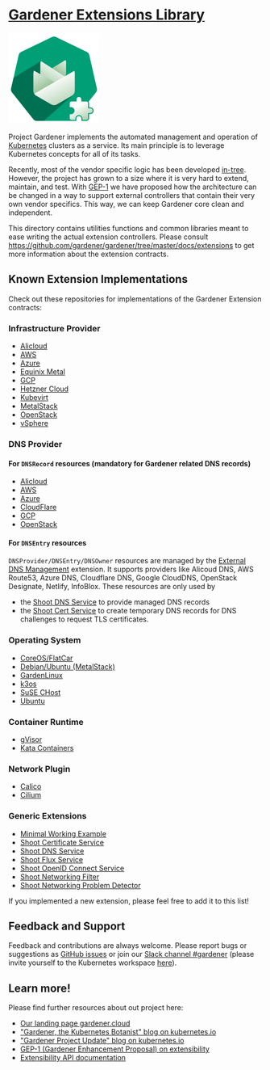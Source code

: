 # [Gardener Extensions Library](https://gardener.cloud)

![Gardener Extensions Logo](../logo/gardener-extensions-large.png)

Project Gardener implements the automated management and operation of [Kubernetes](https://kubernetes.io/) clusters as a service. Its main principle is to leverage Kubernetes concepts for all of its tasks.

Recently, most of the vendor specific logic has been developed [in-tree](https://github.com/gardener/gardener). However, the project has grown to a size where it is very hard to extend, maintain, and test. With [GEP-1](https://github.com/gardener/gardener/blob/master/docs/proposals/01-extensibility.md) we have proposed how the architecture can be changed in a way to support external controllers that contain their very own vendor specifics. This way, we can keep Gardener core clean and independent.

This directory contains utilities functions and common libraries meant to ease writing the actual extension controllers.
Please consult https://github.com/gardener/gardener/tree/master/docs/extensions to get more information about the extension contracts.

## Known Extension Implementations

Check out these repositories for implementations of the Gardener Extension contracts:

### Infrastructure Provider

- [Alicloud](https://github.com/gardener/gardener-extension-provider-alicloud)
- [AWS](https://github.com/gardener/gardener-extension-provider-aws)
- [Azure](https://github.com/gardener/gardener-extension-provider-azure)
- [Equinix Metal](https://github.com/gardener/gardener-extension-provider-equinix-metal)
- [GCP](https://github.com/gardener/gardener-extension-provider-gcp)
- [Hetzner Cloud](https://github.com/23technologies/gardener-extension-provider-hcloud)
- [Kubevirt](https://github.com/gardener/gardener-extension-provider-kubevirt)
- [MetalStack](https://github.com/metal-stack/gardener-extension-provider-metal)
- [OpenStack](https://github.com/gardener/gardener-extension-provider-openstack)
- [vSphere](https://github.com/gardener/gardener-extension-provider-vsphere)

### DNS Provider

#### For `DNSRecord` resources (mandatory for Gardener related DNS records)

- [Alicloud](https://github.com/gardener/gardener-extension-provider-alicloud)
- [AWS](https://github.com/gardener/gardener-extension-provider-aws)
- [Azure](https://github.com/gardener/gardener-extension-provider-azure)
- [CloudFlare](https://github.com/schrodit/gardener-extension-provider-dns-cloudflare)
- [GCP](https://github.com/gardener/gardener-extension-provider-gcp)
- [OpenStack](https://github.com/gardener/gardener-extension-provider-openstack)

#### For `DNSEntry` resources

`DNSProvider/DNSEntry/DNSOwner` resources are managed by the [External DNS Management](https://github.com/gardener/external-dns-management)
extension. It supports providers like Alicoud DNS, AWS Route53, Azure DNS, Cloudflare DNS, Google CloudDNS, OpenStack Designate, Netlify, InfoBlox.
These resources are only used by 
- the [Shoot DNS Service](https://github.com/gardener/gardener-extension-shoot-dns-service)
  to provide managed DNS records
- the [Shoot Cert Service](https://github.com/gardener/gardener-extension-shoot-cert-service) to create temporary
   DNS records for DNS challenges to request TLS certificates.

### Operating System

- [CoreOS/FlatCar](https://github.com/gardener/gardener-extension-os-coreos)
- [Debian/Ubuntu (MetalStack)](https://github.com/metal-stack/os-metal-extension)
- [GardenLinux](https://github.com/gardener/gardener-extension-os-gardenlinux)
- [k3os](https://github.com/23technologies/gardener-extension-os-k3os)
- [SuSE CHost](https://github.com/gardener/gardener-extension-os-suse-chost)
- [Ubuntu](https://github.com/gardener/gardener-extension-os-ubuntu)

### Container Runtime

- [gVisor](https://github.com/gardener/gardener-extension-runtime-gvisor)
- [Kata Containers](https://github.com/23technologies/gardener-extension-runtime-kata)

### Network Plugin

- [Calico](https://github.com/gardener/gardener-extension-networking-calico)
- [Cilium](https://github.com/gardener/gardener-extension-networking-cilium)

### Generic Extensions

- [Minimal Working Example](https://github.com/23technologies/gardener-extension-mwe)
- [Shoot Certificate Service](https://github.com/gardener/gardener-extension-shoot-cert-service)
- [Shoot DNS Service](https://github.com/gardener/gardener-extension-shoot-dns-service)
- [Shoot Flux Service](https://github.com/23technologies/gardener-extension-shoot-flux)
- [Shoot OpenID Connect Service](https://github.com/gardener/gardener-extension-shoot-oidc-service)
- [Shoot Networking Filter](https://github.com/gardener/gardener-extension-shoot-networking-filter)
- [Shoot Networking Problem Detector](https://github.com/gardener/gardener-extension-shoot-networking-problemdetector)

If you implemented a new extension, please feel free to add it to this list!

## Feedback and Support

Feedback and contributions are always welcome. Please report bugs or suggestions as [GitHub issues](https://github.com/gardener/gardener/issues) or join our [Slack channel #gardener](https://kubernetes.slack.com/messages/gardener) (please invite yourself to the Kubernetes workspace [here](http://slack.k8s.io)).

## Learn more!

Please find further resources about out project here:

* [Our landing page gardener.cloud](https://gardener.cloud/)
* ["Gardener, the Kubernetes Botanist" blog on kubernetes.io](https://kubernetes.io/blog/2018/05/17/gardener/)
* ["Gardener Project Update" blog on kubernetes.io](https://kubernetes.io/blog/2019/12/02/gardener-project-update/)
* [GEP-1 (Gardener Enhancement Proposal) on extensibility](https://github.com/gardener/gardener/blob/master/docs/proposals/01-extensibility.md)
* [Extensibility API documentation](https://github.com/gardener/gardener/tree/master/docs/extensions)
